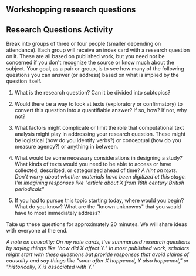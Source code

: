 ## Workshopping research questions

## Research Questions Activity

Break into groups of three or four people (smaller depending on attendance). Each group will receive an index card with a research question on it. These are all based on published work, but you need not be concerned if you don't recognize the source or know much about the subject. Your goal, as a pair or group, is to see how many of the following questions you can answer (or address) based on what is implied by the question itself.

1. What is the research question? Can it be divided into subtopics?

2. Would there be a way to look at texts (exploratory or confirmatory) to convert this question into a quantifiable answer? If so, how? If not, why not?

3. What factors might complicate or limit the role that computational text analysis might play in addressing your research question. These might be logistical (how do you identify verbs?) or conceptual (how do you measure agency?) or anything in between.

4. What would be some necessary considerations in designing a study? What kinds of texts would you need to be able to access or have collected, described, or categorized ahead of time? *A hint on texts: Don't worry about whether materials have been digitized at this stage. I'm imagining responses like "article about X from 18th century British periodicals"*

5. If you had to pursue this topic starting today, where would you begin? What do you know? What are the "known unknowns" that you would have to most immediately address?

Take up these questions for approximately 20 minutes. We will share ideas with everyone at the end.

*A note on causality: On my note cards, I've summarized research questions by saying things like "how did X affect Y." In most published work, scholars might start with these questions but provide responses that avoid claims of causality and say things like "soon after X happened, Y also happened," or "historically, X is associated with Y."*
